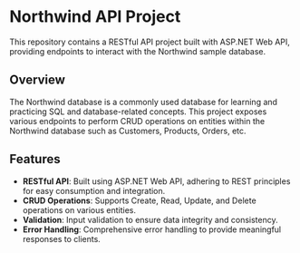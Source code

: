 # Northwind API Project

This repository contains a RESTful API project built with ASP.NET Web API, providing endpoints to interact with the Northwind sample database.

## Overview

The Northwind database is a commonly used database for learning and practicing SQL and database-related concepts. This project exposes various endpoints to perform CRUD operations on entities within the Northwind database such as Customers, Products, Orders, etc.

## Features

- **RESTful API**: Built using ASP.NET Web API, adhering to REST principles for easy consumption and integration.
- **CRUD Operations**: Supports Create, Read, Update, and Delete operations on various entities.
- **Validation**: Input validation to ensure data integrity and consistency.
- **Error Handling**: Comprehensive error handling to provide meaningful responses to clients.

